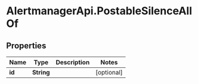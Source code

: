 # AlertmanagerApi.PostableSilenceAllOf

## Properties

Name | Type | Description | Notes
------------ | ------------- | ------------- | -------------
**id** | **String** |  | [optional] 


